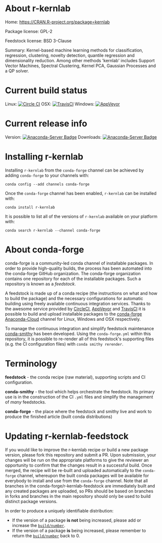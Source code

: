 About r-kernlab
===============

Home: https://CRAN.R-project.org/package=kernlab

Package license: GPL-2

Feedstock license: BSD 3-Clause

Summary: Kernel-based machine learning methods for classification, regression, clustering, novelty detection, quantile regression and dimensionality reduction.  Among other methods 'kernlab' includes Support Vector Machines, Spectral Clustering, Kernel PCA, Gaussian Processes and a QP solver.



Current build status
====================

Linux: [![Circle CI](https://circleci.com/gh/conda-forge/r-kernlab-feedstock.svg?style=shield)](https://circleci.com/gh/conda-forge/r-kernlab-feedstock)
OSX: [![TravisCI](https://travis-ci.org/conda-forge/r-kernlab-feedstock.svg?branch=master)](https://travis-ci.org/conda-forge/r-kernlab-feedstock)
Windows: [![AppVeyor](https://ci.appveyor.com/api/projects/status/github/conda-forge/r-kernlab-feedstock?svg=True)](https://ci.appveyor.com/project/conda-forge/r-kernlab-feedstock/branch/master)

Current release info
====================
Version: [![Anaconda-Server Badge](https://anaconda.org/conda-forge/r-kernlab/badges/version.svg)](https://anaconda.org/conda-forge/r-kernlab)
Downloads: [![Anaconda-Server Badge](https://anaconda.org/conda-forge/r-kernlab/badges/downloads.svg)](https://anaconda.org/conda-forge/r-kernlab)

Installing r-kernlab
====================

Installing `r-kernlab` from the `conda-forge` channel can be achieved by adding `conda-forge` to your channels with:

```
conda config --add channels conda-forge
```

Once the `conda-forge` channel has been enabled, `r-kernlab` can be installed with:

```
conda install r-kernlab
```

It is possible to list all of the versions of `r-kernlab` available on your platform with:

```
conda search r-kernlab --channel conda-forge
```


About conda-forge
=================

conda-forge is a community-led conda channel of installable packages.
In order to provide high-quality builds, the process has been automated into the
conda-forge GitHub organization. The conda-forge organization contains one repository
for each of the installable packages. Such a repository is known as a *feedstock*.

A feedstock is made up of a conda recipe (the instructions on what and how to build
the package) and the necessary configurations for automatic building using freely
available continuous integration services. Thanks to the awesome service provided by
[CircleCI](https://circleci.com/), [AppVeyor](http://www.appveyor.com/)
and [TravisCI](https://travis-ci.org/) it is possible to build and upload installable
packages to the [conda-forge](https://anaconda.org/conda-forge)
[Anaconda-Cloud](http://docs.anaconda.org/) channel for Linux, Windows and OSX respectively.

To manage the continuous integration and simplify feedstock maintenance
[conda-smithy](http://github.com/conda-forge/conda-smithy) has been developed.
Using the ``conda-forge.yml`` within this repository, it is possible to re-render all of
this feedstock's supporting files (e.g. the CI configuration files) with ``conda smithy rerender``.


Terminology
===========

**feedstock** - the conda recipe (raw material), supporting scripts and CI configuration.

**conda-smithy** - the tool which helps orchestrate the feedstock.
                   Its primary use is in the construction of the CI ``.yml`` files
                   and simplify the management of *many* feedstocks.

**conda-forge** - the place where the feedstock and smithy live and work to
                  produce the finished article (built conda distributions)


Updating r-kernlab-feedstock
============================

If you would like to improve the r-kernlab recipe or build a new
package version, please fork this repository and submit a PR. Upon submission,
your changes will be run on the appropriate platforms to give the reviewer an
opportunity to confirm that the changes result in a successful build. Once
merged, the recipe will be re-built and uploaded automatically to the
`conda-forge` channel, whereupon the built conda packages will be available for
everybody to install and use from the `conda-forge` channel.
Note that all branches in the conda-forge/r-kernlab-feedstock are
immediately built and any created packages are uploaded, so PRs should be based
on branches in forks and branches in the main repository should only be used to
build distinct package versions.

In order to produce a uniquely identifiable distribution:
 * If the version of a package **is not** being increased, please add or increase
   the [``build/number``](http://conda.pydata.org/docs/building/meta-yaml.html#build-number-and-string).
 * If the version of a package **is** being increased, please remember to return
   the [``build/number``](http://conda.pydata.org/docs/building/meta-yaml.html#build-number-and-string)
   back to 0.
